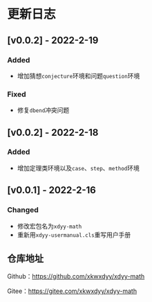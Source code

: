 # 更新日志
## [v0.0.2] - 2022-2-19
### Added
- 增加猜想`conjecture`环境和问题`question`环境
### Fixed
- 修复`dbend`冲突问题

## [v0.0.2] - 2022-2-18
### Added
- 增加定理类环境以及`case`、`step`、`method`环境

## [v0.0.1] - 2022-2-16

### Changed
- 修改宏包名为`xdyy-math`
- 重新用`xdyy-usermanual.cls`重写用户手册


## 仓库地址

Github：https://github.com/xkwxdyy/xdyy-math

Gitee：https://gitee.com/xkwxdyy/xdyy-math

